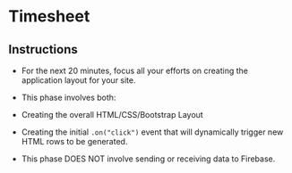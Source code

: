 # Timesheet
## Instructions

* For the next 20 minutes, focus all your efforts on creating the application layout for your site.

* This phase involves both:

 * Creating the overall HTML/CSS/Bootstrap Layout

 * Creating the initial `.on("click")` event that will dynamically trigger new HTML rows to be generated.

* This phase DOES NOT involve sending or receiving data to Firebase.
